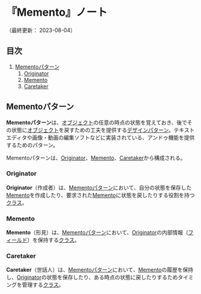 # 『Memento』ノート

（最終更新： 2023-08-04）


## 目次

1. [Mementoパターン](#mementoパターン)
	1. [Originator](#originator)
	1. [Memento](#memento)
	1. [Caretaker](#caretaker)


## Mementoパターン

**Mementoパターン**は、[オブジェクト](../../../../programming/_/chapters/object_oriented.md#オブジェクト)の任意の時点の状態を覚えておき、後でその状態に[オブジェクト](../../../../programming/_/chapters/object_oriented.md#オブジェクト)を戻すための工夫を提供する[デザインパターン](./design_pattern.md#デザインパターン)。テキストエディタや画像・動画の編集ソフトなどに実装されている、アンドゥ機能を提供するためのパターン。

Mementoパターンは、[Originator](#originator)、[Memento](#memento)、[Caretaker](#caretaker)から構成される。

### Originator

**Originator**（作成者）は、[Mementoパターン](#mementoパターン)において、自分の状態を保存した[Memento](#memento)を作成したり、要求された[Memento](#memento)に状態を戻したりする役割を持つ[クラス](../../../../programming/_/chapters/object_oriented.md#クラス)。

### Memento

**Memento**（形見）は、[Mementoパターン](#mementoパターン)において、[Originator](#originator)の内部情報（[フィールド](../../../../programming/_/chapters/object_oriented.md#フィールド)）を保持する[クラス](../../../../programming/_/chapters/object_oriented.md#クラス)。

### Caretaker

**Caretaker**（世話人）は、[Mementoパターン](#mementoパターン)において、[Memento](#memento)の履歴を保持し、[Originator](#originator)の状態を保存したり、ある時点の状態に戻したりするためタイミングを管理する[クラス](../../../../programming/_/chapters/object_oriented.md#クラス)。
